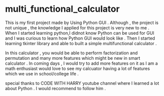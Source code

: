 # multi_functional_calculator
 
 
 This is my first project made by Using Python GUI . 
 Although , the project is not unique , the knowledge I applied for this project is very new to me . 
 When I started learning python,I didnot know Python can be used for GUI and I was curious to learn how Python GUI would look like . 
 Then I started learning tkinter library and able to built a simple multifunctional calculator . 
 
 In this calculator , you would be able to perform factorization and permutation and many more features which might be new in smart calculator . 
 In coming days , I would try to add more features on it as I am a math enthusiast would love to see my calcuator having a lot of features which we 
use in school/college life . 

 
 special thanks to CODE WITH HARRY youtube channel where I learned a lot about Python . 
 I would recommend to follow him .
 
